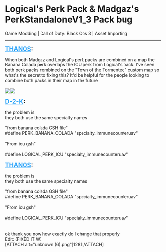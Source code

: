# Logical's Perk Pack & Madgaz's PerkStandaloneV1_3 Pack bug
Game Modding | Call of Duty: Black Ops 3 | Asset Importing

---
<p class="archive-user"><strong style="font-size: 1.4em;"><span style="text-decoration: underline;text-decoration-color: #34a7f9;"><span style="color:#34a7f9;">THAN0S</span></span>:</strong></p>

<p class="archive-post">When both Madgaz and Logical&#39;s perk packs are combined on a map the Banana Colada perk overlaps the ICU perk from Logical&#39;s pack. I&#39;ve seen both perk packs combined on the &quot;Town of the Tormented&quot; custom map so what&#39;s the secret to fixing this? It&#39;d be helpful for the people looking to combine both packs in their map in the future<br /><br /><img style="max-width: 500px;" src="{{ '/wiki/threads/assets/a.1279.png' | relative_url }}"><img style="max-width: 500px;" src="{{ '/wiki/threads/assets/a.1280.png' | relative_url }}"></p>
<p class="archive-user"><strong style="font-size: 1.4em;"><span style="text-decoration: underline;text-decoration-color: #34a7f9;"><span style="color:#34a7f9;">D-2-K</span></span>:</strong></p>

<p class="archive-post">the problem is <br />they both use the same specialty names <br /><br />&quot;from banana colada GSH file&quot; <br />#define PERK_BANANA_COLADA         &quot;specialty_immunecounteruav&quot;<br /><br />&quot;From icu gsh&quot;<br /><br />#define LOGICAL_PERK_ICU                  &quot;specialty_immunecounteruav&quot;</p>
<p class="archive-user"><strong style="font-size: 1.4em;"><span style="text-decoration: underline;text-decoration-color: #34a7f9;"><span style="color:#34a7f9;">THAN0S</span></span>:</strong></p>

<p class="archive-post"><div class="blockquote">the problem is<br />they both use the same specialty names<br /><br />&quot;from banana colada GSH file&quot;<br />#define PERK_BANANA_COLADA         &quot;specialty_immunecounteruav&quot;<br /><br />&quot;From icu gsh&quot;<br /><br />#define LOGICAL_PERK_ICU                  &quot;specialty_immunecounteruav&quot;<br /></div><br /><br />ok thank you now how exactly do I change that properly<br />Edit: (FIXED IT W)<br />[ATTACH alt=&quot;unknown (6).png&quot;]1281[/ATTACH]</p>
